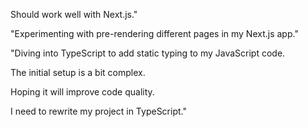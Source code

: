 Should work well with Next.js."

"Experimenting with pre-rendering different pages in my Next.js app."

"Diving into TypeScript to add static typing to my JavaScript code.

The initial setup is a bit complex.

Hoping it will improve code quality.

I need to rewrite my project in TypeScript."